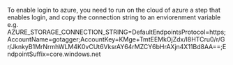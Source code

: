 To enable login to azure, you need to run on the cloud of azure a step that enables login, and copy the connection string to an
enviorenment variable
e.g.
AZURE_STORAGE_CONNECTION_STRING=DefaultEndpointsProtocol=https;AccountName=gotagger;AccountKey=KMge+TmtEEMkOjZdx/I8HTCru0/r/Gr/JknkyB1MrNrmhWLM4K0vCUt6VksrAY64rMZCY6bHrAXjn4X11Bd8AA==;EndpointSuffix=core.windows.net
